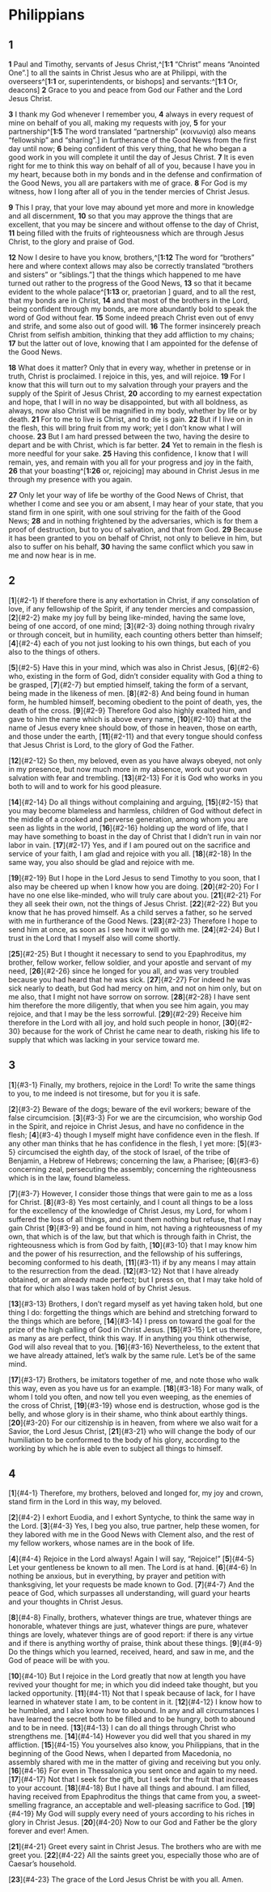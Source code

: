 # Philippians

## 1 
**1** Paul and Timothy, servants of Jesus Christ,^[**1:1** “Christ” means “Anointed One”.] to all the saints in Christ Jesus who are at Philippi, with the overseers^[**1:1** or, superintendents, or bishops] and servants:^[**1:1** Or, deacons] **2** Grace to you and peace from God our Father and the Lord Jesus Christ. 
  

**3** I thank my God whenever I remember you, **4** always in every request of mine on behalf of you all, making my requests with joy, **5** for your partnership^[**1:5** The word translated “partnership” (κοινωνίᾳ) also means “fellowship” and “sharing”.] in furtherance of the Good News from the first day until now; **6** being confident of this very thing, that he who began a good work in you will complete it until the day of Jesus Christ. **7** It is even right for me to think this way on behalf of all of you, because I have you in my heart, because both in my bonds and in the defense and confirmation of the Good News, you all are partakers with me of grace. **8** For God is my witness, how I long after all of you in the tender mercies of Christ Jesus. 


**9** This I pray, that your love may abound yet more and more in knowledge and all discernment, **10** so that you may approve the things that are excellent, that you may be sincere and without offense to the day of Christ, **11** being filled with the fruits of righteousness which are through Jesus Christ, to the glory and praise of God. 

**12** Now I desire to have you know, brothers,^[**1:12** The word for “brothers” here and where context allows may also be correctly translated “brothers and sisters” or “siblings.”] that the things which happened to me have turned out rather to the progress of the Good News, **13** so that it became evident to the whole palace^[**1:13** or, praetorian ] guard, and to all the rest, that my bonds are in Christ, **14** and that most of the brothers in the Lord, being confident through my bonds, are more abundantly bold to speak the word of God without fear. **15** Some indeed preach Christ even out of envy and strife, and some also out of good will. **16** The former insincerely preach Christ from selfish ambition, thinking that they add affliction to my chains; **17** but the latter out of love, knowing that I am appointed for the defense of the Good News. 
 

**18** What does it matter? Only that in every way, whether in pretense or in truth, Christ is proclaimed. I rejoice in this, yes, and will rejoice. **19** For I know that this will turn out to my salvation through your prayers and the supply of the Spirit of Jesus Christ, **20** according to my earnest expectation and hope, that I will in no way be disappointed, but with all boldness, as always, now also Christ will be magnified in my body, whether by life or by death. **21** For to me to live is Christ, and to die is gain. **22** But if I live on in the flesh, this will bring fruit from my work; yet I don’t know what I will choose. **23** But I am hard pressed between the two, having the desire to depart and be with Christ, which is far better. **24** Yet to remain in the flesh is more needful for your sake. **25** Having this confidence, I know that I will remain, yes, and remain with you all for your progress and joy in the faith, **26** that your boasting^[**1:26** or, rejoicing] may abound in Christ Jesus in me through my presence with you again. 


**27** Only let your way of life be worthy of the Good News of Christ, that whether I come and see you or am absent, I may hear of your state, that you stand firm in one spirit, with one soul striving for the faith of the Good News; **28** and in nothing frightened by the adversaries, which is for them a proof of destruction, but to you of salvation, and that from God. **29** Because it has been granted to you on behalf of Christ, not only to believe in him, but also to suffer on his behalf, **30** having the same conflict which you saw in me and now hear is in me. 

## 2 
[**1**]{#2-1} If therefore there is any exhortation in Christ, if any consolation of love, if any fellowship of the Spirit, if any tender mercies and compassion, [**2**]{#2-2} make my joy full by being like-minded, having the same love, being of one accord, of one mind; [**3**]{#2-3} doing nothing through rivalry or through conceit, but in humility, each counting others better than himself; [**4**]{#2-4} each of you not just looking to his own things, but each of you also to the things of others. 

[**5**]{#2-5} Have this in your mind, which was also in Christ Jesus, [**6**]{#2-6} who, existing in the form of God, didn’t consider equality with God a thing to be grasped, [**7**]{#2-7} but emptied himself, taking the form of a servant, being made in the likeness of men. [**8**]{#2-8} And being found in human form, he humbled himself, becoming obedient to the point of death, yes, the death of the cross. [**9**]{#2-9} Therefore God also highly exalted him, and gave to him the name which is above every name, [**10**]{#2-10} that at the name of Jesus every knee should bow, of those in heaven, those on earth, and those under the earth, [**11**]{#2-11} and that every tongue should confess that Jesus Christ is Lord, to the glory of God the Father. 

[**12**]{#2-12} So then, my beloved, even as you have always obeyed, not only in my presence, but now much more in my absence, work out your own salvation with fear and trembling. [**13**]{#2-13} For it is God who works in you both to will and to work for his good pleasure. 

[**14**]{#2-14} Do all things without complaining and arguing, [**15**]{#2-15} that you may become blameless and harmless, children of God without defect in the middle of a crooked and perverse generation, among whom you are seen as lights in the world, [**16**]{#2-16} holding up the word of life, that I may have something to boast in the day of Christ that I didn’t run in vain nor labor in vain. [**17**]{#2-17} Yes, and if I am poured out on the sacrifice and service of your faith, I am glad and rejoice with you all. [**18**]{#2-18} In the same way, you also should be glad and rejoice with me. 

[**19**]{#2-19} But I hope in the Lord Jesus to send Timothy to you soon, that I also may be cheered up when I know how you are doing. [**20**]{#2-20} For I have no one else like-minded, who will truly care about you. [**21**]{#2-21} For they all seek their own, not the things of Jesus Christ. [**22**]{#2-22} But you know that he has proved himself. As a child serves a father, so he served with me in furtherance of the Good News. [**23**]{#2-23} Therefore I hope to send him at once, as soon as I see how it will go with me. [**24**]{#2-24} But I trust in the Lord that I myself also will come shortly. 

[**25**]{#2-25} But I thought it necessary to send to you Epaphroditus, my brother, fellow worker, fellow soldier, and your apostle and servant of my need, [**26**]{#2-26} since he longed for you all, and was very troubled because you had heard that he was sick. [**27**]{#2-27} For indeed he was sick nearly to death, but God had mercy on him, and not on him only, but on me also, that I might not have sorrow on sorrow. [**28**]{#2-28} I have sent him therefore the more diligently, that when you see him again, you may rejoice, and that I may be the less sorrowful. [**29**]{#2-29} Receive him therefore in the Lord with all joy, and hold such people in honor, [**30**]{#2-30} because for the work of Christ he came near to death, risking his life to supply that which was lacking in your service toward me. 

## 3 
[**1**]{#3-1} Finally, my brothers, rejoice in the Lord! To write the same things to you, to me indeed is not tiresome, but for you it is safe. 

[**2**]{#3-2} Beware of the dogs; beware of the evil workers; beware of the false circumcision. [**3**]{#3-3} For we are the circumcision, who worship God in the Spirit, and rejoice in Christ Jesus, and have no confidence in the flesh; [**4**]{#3-4} though I myself might have confidence even in the flesh. If any other man thinks that he has confidence in the flesh, I yet more: [**5**]{#3-5} circumcised the eighth day, of the stock of Israel, of the tribe of Benjamin, a Hebrew of Hebrews; concerning the law, a Pharisee; [**6**]{#3-6} concerning zeal, persecuting the assembly; concerning the righteousness which is in the law, found blameless. 

[**7**]{#3-7} However, I consider those things that were gain to me as a loss for Christ. [**8**]{#3-8} Yes most certainly, and I count all things to be a loss for the excellency of the knowledge of Christ Jesus, my Lord, for whom I suffered the loss of all things, and count them nothing but refuse, that I may gain Christ [**9**]{#3-9} and be found in him, not having a righteousness of my own, that which is of the law, but that which is through faith in Christ, the righteousness which is from God by faith, [**10**]{#3-10} that I may know him and the power of his resurrection, and the fellowship of his sufferings, becoming conformed to his death, [**11**]{#3-11} if by any means I may attain to the resurrection from the dead. [**12**]{#3-12} Not that I have already obtained, or am already made perfect; but I press on, that I may take hold of that for which also I was taken hold of by Christ Jesus. 

[**13**]{#3-13} Brothers, I don’t regard myself as yet having taken hold, but one thing I do: forgetting the things which are behind and stretching forward to the things which are before, [**14**]{#3-14} I press on toward the goal for the prize of the high calling of God in Christ Jesus. [**15**]{#3-15} Let us therefore, as many as are perfect, think this way. If in anything you think otherwise, God will also reveal that to you. [**16**]{#3-16} Nevertheless, to the extent that we have already attained, let’s walk by the same rule. Let’s be of the same mind. 

[**17**]{#3-17} Brothers, be imitators together of me, and note those who walk this way, even as you have us for an example. [**18**]{#3-18} For many walk, of whom I told you often, and now tell you even weeping, as the enemies of the cross of Christ, [**19**]{#3-19} whose end is destruction, whose god is the belly, and whose glory is in their shame, who think about earthly things. [**20**]{#3-20} For our citizenship is in heaven, from where we also wait for a Savior, the Lord Jesus Christ, [**21**]{#3-21} who will change the body of our humiliation to be conformed to the body of his glory, according to the working by which he is able even to subject all things to himself. 

## 4 
[**1**]{#4-1} Therefore, my brothers, beloved and longed for, my joy and crown, stand firm in the Lord in this way, my beloved. 

[**2**]{#4-2} I exhort Euodia, and I exhort Syntyche, to think the same way in the Lord. [**3**]{#4-3} Yes, I beg you also, true partner, help these women, for they labored with me in the Good News with Clement also, and the rest of my fellow workers, whose names are in the book of life. 

[**4**]{#4-4} Rejoice in the Lord always! Again I will say, “Rejoice!” [**5**]{#4-5} Let your gentleness be known to all men. The Lord is at hand. [**6**]{#4-6} In nothing be anxious, but in everything, by prayer and petition with thanksgiving, let your requests be made known to God. [**7**]{#4-7} And the peace of God, which surpasses all understanding, will guard your hearts and your thoughts in Christ Jesus. 

[**8**]{#4-8} Finally, brothers, whatever things are true, whatever things are honorable, whatever things are just, whatever things are pure, whatever things are lovely, whatever things are of good report: if there is any virtue and if there is anything worthy of praise, think about these things. [**9**]{#4-9} Do the things which you learned, received, heard, and saw in me, and the God of peace will be with you. 

[**10**]{#4-10} But I rejoice in the Lord greatly that now at length you have revived your thought for me; in which you did indeed take thought, but you lacked opportunity. [**11**]{#4-11} Not that I speak because of lack, for I have learned in whatever state I am, to be content in it. [**12**]{#4-12} I know how to be humbled, and I also know how to abound. In any and all circumstances I have learned the secret both to be filled and to be hungry, both to abound and to be in need. [**13**]{#4-13} I can do all things through Christ who strengthens me. [**14**]{#4-14} However you did well that you shared in my affliction. [**15**]{#4-15} You yourselves also know, you Philippians, that in the beginning of the Good News, when I departed from Macedonia, no assembly shared with me in the matter of giving and receiving but you only. [**16**]{#4-16} For even in Thessalonica you sent once and again to my need. [**17**]{#4-17} Not that I seek for the gift, but I seek for the fruit that increases to your account. [**18**]{#4-18} But I have all things and abound. I am filled, having received from Epaphroditus the things that came from you, a sweet-smelling fragrance, an acceptable and well-pleasing sacrifice to God. [**19**]{#4-19} My God will supply every need of yours according to his riches in glory in Christ Jesus. [**20**]{#4-20} Now to our God and Father be the glory forever and ever! Amen. 

[**21**]{#4-21} Greet every saint in Christ Jesus. The brothers who are with me greet you. [**22**]{#4-22} All the saints greet you, especially those who are of Caesar’s household. 

[**23**]{#4-23} The grace of the Lord Jesus Christ be with you all. Amen. 